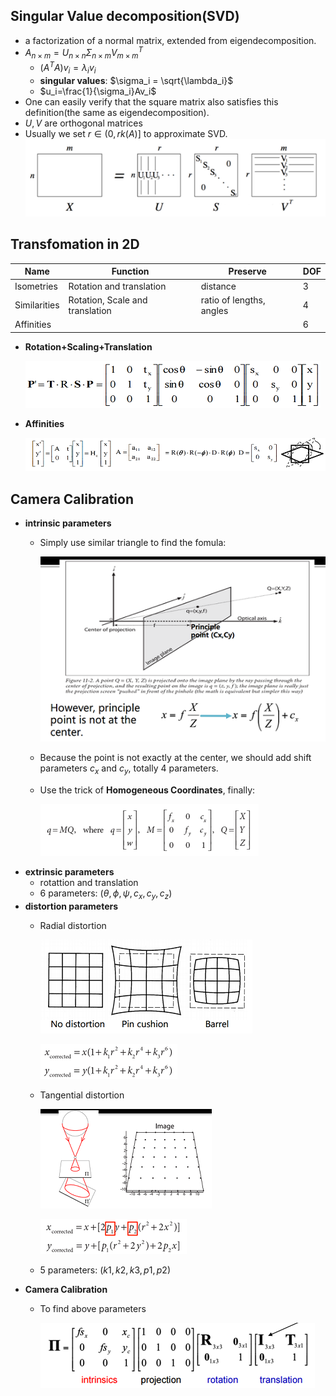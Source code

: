 
## Singular Value decomposition(SVD)
- a factorization of a normal matrix, extended from eigendecomposition.
- $A_{n \times m} = U_{n \times n}\Sigma_{n \times m}V^T_{m \times m}$
    + $(A^TA)v_i = \lambda_iv_i$
    + **singular values**: $\sigma_i = \sqrt{\lambda_i}$
    + $u_i=\frac{1}{\sigma_i}Av_i$
- One can easily verify that the square matrix also satisfies this definition(the same as eigendecomposition).
- $U,V$ are orthogonal matrices
- Usually we set $r \in (0,rk(A)]$ to approximate SVD.
    ![](SVD.png)

## Transfomation in 2D

|Name|Function|Preserve|DOF|
|----|--------|--------|---|
|Isometries|Rotation and translation|distance|$3$|
|Similarities|Rotation, Scale and translation|ratio of lengths, angles|$4$|
|Affinities|||6|

- **Rotation+Scaling+Translation**

    ![](transform1.png)

- **Affinities**

    ![](affinity.png)

## Camera Calibration
- **intrinsic parameters**
    + Simply use similar triangle to find the fomula:

        ![](camera1.png)
    + Because the point is not exactly at the center, we should add shift parameters $c_x$ and $c_y$, totally $4$ parameters.
    + Use the trick of **Homogeneous Coordinates**, finally:

        ![](camera3.png)
- **extrinsic parameters**
    + rotattion and translation
    + $6$ parameters: $(\theta, \phi, \psi, c_x, c_y, c_z)$
- **distortion parameters**
    + Radial distortion

        ![](camera4.png)

        ![](camera5.png)
    + Tangential distortion

        ![](camera6.png)

        ![](camera7.png)
    + $5$ parameters: $(k1,k2,k3,p1,p2)$
- **Camera Calibration**
    + To find above parameters

        ![](camera8.png)
